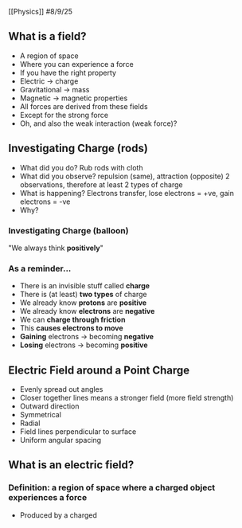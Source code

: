 [[Physics]]
#8/9/25 
## What is a field?
- A region of space
- Where you can experience a force
- If you have the right property
- Electric -> charge
- Gravitational -> mass
- Magnetic -> magnetic properties
- All forces are derived from these fields
- Except for the strong force
- Oh, and also the weak interaction (weak force)?
## Investigating Charge (rods)
- What did you do?
	Rub rods with cloth
- What did you observe?
	repulsion (same), attraction (opposite)
	2 observations, therefore at least 2 types of charge
 - What is happening?
	Electrons transfer, lose electrons = +ve, gain electrons = -ve
- Why?
	
### Investigating Charge (balloon)
"We always think **positively**"
### As a reminder...
- There is an invisible stuff called **charge**
- There is (at least) **two types** of charge
- We already know **protons** are **positive**
- We already know **electrons** are **negative**
- We can **charge through friction**
- This **causes electrons to move**
- **Gaining** electrons -> becoming **negative**
- **Losing** electrons -> becoming **positive**
## Electric Field around a Point Charge
- Evenly spread out angles
- Closer together lines means a stronger field (more field strength)
- Outward direction
- Symmetrical
- Radial
- Field lines perpendicular to surface
- Uniform angular spacing
## What is an electric field?
### Definition: a region of space where a charged object experiences a force
- Produced by a charged 